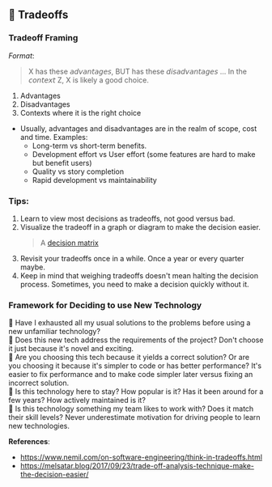 ## 🔁 Tradeoffs

### Tradeoff Framing

*Format*:
> X has these 𝘢𝘥𝘷𝘢𝘯𝘵𝘢𝘨𝘦𝘴, BUT has these 𝘥𝘪𝘴𝘢𝘥𝘷𝘢𝘯𝘵𝘢𝘨𝘦𝘴 ... In the 𝘤𝘰𝘯𝘵𝘦𝘹𝘵 Z, X is likely a good choice. 

1. Advantages
2. Disadvantages
3. Contexts where it is the right choice

* Usually, advantages and disadvantages are in the realm of scope, cost and time. Examples:
  - Long-term vs short-term benefits.
  - Development effort vs User effort (some features are hard to make but benefit users)
  - Quality vs story completion
  - Rapid development vs maintainability

### Tips:
1. Learn to view most decisions as tradeoffs, not good versus bad.
2. Visualize the tradeoff in a graph or diagram to make the decision easier.
   > A [decision matrix](https://github.com/glennsantos/senior-developer-roadmap/blob/alpha/decision-making/decision-matrix.md) 
3. Revisit your tradeoffs once in a while. Once a year or every quarter maybe.
4. Keep in mind that weighing tradeoffs doesn't mean halting the decision process. Sometimes, you need to make a decision quickly without it.

### Framework for Deciding to use New Technology

🔳 Have I exhausted all my usual solutions to the problems before using a new unfamiliar technology?  
🔳 Does this new tech address the requirements of the project? Don't choose it just because it's novel and exciting.  
🔳 Are you choosing this tech because it yields a correct solution? Or are you choosing it because it's simpler to code or has better performance? It's easier to fix performance and to make code simpler later versus fixing an incorrect solution.  
🔳 Is this technology here to stay? How popular is it? Has it been around for a few years? How actively maintained is it?  
🔳 Is this technology something my team likes to work with? Does it match their skill levels? Never underestimate motivation for driving people to learn new technologies.  

**References**:  
- https://www.nemil.com/on-software-engineering/think-in-tradeoffs.html
- https://melsatar.blog/2017/09/23/trade-off-analysis-technique-make-the-decision-easier/